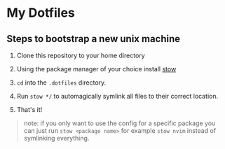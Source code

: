 # My Dotfiles

## Steps to bootstrap a new unix machine

1. Clone this repository to your home directory

2. Using the package manager of your choice install [stow](https://www.gnu.org/software/stow/)

3. `cd` into the `.dotfiles` directory.

4. Run `stow */` to automagically symlink all files to their correct location.

5. That's it!

> note: if you only want to use the config for a specific package you can just run `stow <package name>` for example `stow nvim` instead of symlinking everything.


